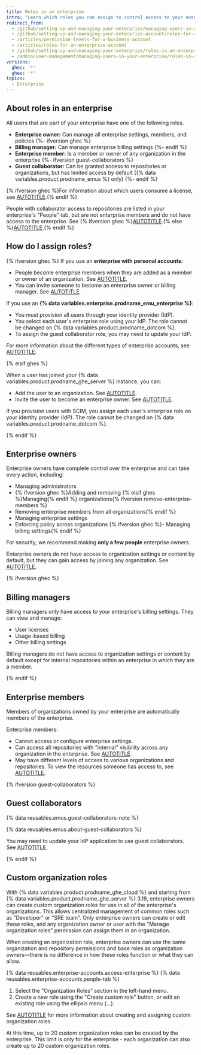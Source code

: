 ```yaml
---
title: Roles in an enterprise
intro: "Learn which roles you can assign to control access to your enterprise's settings and data."
redirect_from:
  - /github/setting-up-and-managing-your-enterprise/managing-users-in-your-enterprise/roles-in-an-enterprise
  - /github/setting-up-and-managing-your-enterprise-account/roles-for-an-enterprise-account
  - /articles/permission-levels-for-a-business-account
  - /articles/roles-for-an-enterprise-account
  - /github/setting-up-and-managing-your-enterprise/roles-in-an-enterprise
  - /admin/user-management/managing-users-in-your-enterprise/roles-in-an-enterprise
versions:
  ghec: '*'
  ghes: '*'
topics:
  - Enterprise
---
```


## About roles in an enterprise

All users that are part of your enterprise have one of the following roles.

* **Enterprise owner:** Can manage all enterprise settings, members, and policies
{%- ifversion ghec %}
* **Billing manager:** Can manage enterprise billing settings
{%- endif %}
* **Enterprise member:** Is a member or owner of any organization in the enterprise
{%- ifversion guest-collaborators %}
* **Guest collaborator:** Can be granted access to repositories or organizations, but has limited access by default ({% data variables.product.prodname_emus %} only)
{%- endif %}

{% ifversion ghec %}For information about which users consume a license, see [AUTOTITLE](/billing/managing-the-plan-for-your-github-account/about-per-user-pricing#people-that-consume-a-license).{% endif %}

People with collaborator access to repositories are listed in your enterprise's "People" tab, but are not enterprise members and do not have access to the enterprise. See {% ifversion ghec %}[AUTOTITLE](/organizations/managing-peoples-access-to-your-organization-with-roles/roles-in-an-organization#outside-collaborators-or-repository-collaborators).{% else %}[AUTOTITLE](/organizations/managing-peoples-access-to-your-organization-with-roles/roles-in-an-organization#outside-collaborators).{% endif %}

## How do I assign roles?

{% ifversion ghec %}
If you use an **enterprise with personal accounts**:

* People become enterprise members when they are added as a member or owner of an organization. See [AUTOTITLE](/organizations/managing-membership-in-your-organization/inviting-users-to-join-your-organization).
* You can invite someone to become an enterprise owner or billing manager. See [AUTOTITLE](/admin/user-management/managing-users-in-your-enterprise/inviting-people-to-manage-your-enterprise).

If you use an **{% data variables.enterprise.prodname_emu_enterprise %}**:

* You must provision all users through your identity provider (IdP).
* You select each user's enterprise role using your IdP. The role cannot be changed on {% data variables.product.prodname_dotcom %}.
* To assign the guest collaborator role, you may need to update your IdP.

For more information about the different types of enterprise accounts, see [AUTOTITLE](/admin/identity-and-access-management/understanding-iam-for-enterprises/choosing-an-enterprise-type-for-github-enterprise-cloud#about-types-of-enterprises).

{% elsif ghes %}

When a user has joined your {% data variables.product.prodname_ghe_server %} instance, you can:

* Add the user to an organization. See [AUTOTITLE](/organizations/managing-membership-in-your-organization/adding-people-to-your-organization).
* Invite the user to become an enterprise owner. See [AUTOTITLE](/admin/user-management/managing-users-in-your-enterprise/inviting-people-to-manage-your-enterprise).

If you provision users with SCIM, you assign each user's enterprise role on your identity provider (IdP). The role cannot be changed on {% data variables.product.prodname_dotcom %}.

{% endif %}

## Enterprise owners

Enterprise owners have complete control over the enterprise and can take every action, including:

* Managing administrators
* {% ifversion ghec %}Adding and removing {% elsif ghes %}Managing{% endif %} organizations{% ifversion remove-enterprise-members %}
* Removing enterprise members from all organizations{% endif %}
* Managing enterprise settings
* Enforcing policy across organizations
{% ifversion ghec %}- Managing billing settings{% endif %}

For security, we recommend making **only a few people** enterprise owners.

Enterprise owners do not have access to organization settings or content by default, but they can gain access by joining any organization. See [AUTOTITLE](/admin/user-management/managing-organizations-in-your-enterprise/managing-your-role-in-an-organization-owned-by-your-enterprise).

{% ifversion ghec %}

## Billing managers

Billing managers only have access to your enterprise's billing settings. They can view and manage:

* User licenses
* Usage-based billing
* Other billing settings

Billing managers do not have access to organization settings or content by default except for internal repositories within an enterprise in which they are a member.

{% endif %}

## Enterprise members

Members of organizations owned by your enterprise are automatically members of the enterprise.

Enterprise members:

* Cannot access or configure enterprise settings.
* Can access all repositories with "internal" visibility across any organization in the enterprise. See [AUTOTITLE](/repositories/creating-and-managing-repositories/about-repositories#about-internal-repositories).
* May have different levels of access to various organizations and repositories. To view the resources someone has access to, see [AUTOTITLE](/admin/user-management/managing-users-in-your-enterprise/viewing-people-in-your-enterprise).

{% ifversion guest-collaborators %}

## Guest collaborators

{% data reusables.emus.guest-collaborators-note %}

{% data reusables.emus.about-guest-collaborators %}

You may need to update your IdP application to use guest collaborators. See [AUTOTITLE](/admin/managing-accounts-and-repositories/managing-users-in-your-enterprise/enabling-guest-collaborators).

{% endif %}

## Custom organization roles

With {% data variables.product.prodname_ghe_cloud %} and starting from {% data variables.product.prodname_ghe_server %} 3.19, enterprise owners can create custom organization roles for use in all of the enterprise's organizations. This allows centralized management of common roles such as "Developer" or "SRE team". Only enterprise owners can create or edit these roles, and any organization owner or user with the "Manage organization roles" permission can assign them in an organization.

When creating an organization role, enterprise owners can use the same organization and repository permissions and base roles as organization owners—there is no difference in how these roles function or what they can allow.

{% data reusables.enterprise-accounts.access-enterprise %}
{% data reusables.enterprise-accounts.people-tab %}
1. Select the "Organization Roles" section in the left-hand menu.
1. Create a new role using the "Create custom role" button, or edit an existing role using the ellipsis menu (...).

See [AUTOTITLE](/organizations/managing-peoples-access-to-your-organization-with-roles/about-custom-organization-roles) for more information about creating and assigning custom organization roles.

At this time, up to 20 custom organization roles can be created by the enterprise. This limit is only for the enterprise - each organization can also create up to 20 custom organization roles.
